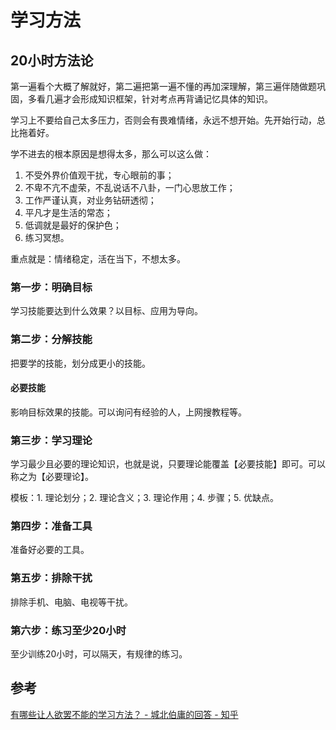 # 学习方法
## 20小时方法论
第一遍看个大概了解就好，第二遍把第一遍不懂的再加深理解，第三遍伴随做题巩固，多看几遍才会形成知识框架，针对考点再背诵记忆具体的知识。

学习上不要给自己太多压力，否则会有畏难情绪，永远不想开始。先开始行动，总比拖着好。

学不进去的根本原因是想得太多，那么可以这么做：
1. 不受外界价值观干扰，专心眼前的事；
2. 不卑不亢不虚荣，不乱说话不八卦，一门心思放工作；
3. 工作严谨认真，对业务钻研透彻；
4. 平凡才是生活的常态；
5. 低调就是最好的保护色；
6. 练习冥想。

重点就是：情绪稳定，活在当下，不想太多。
### 第一步：明确目标
学习技能要达到什么效果？以目标、应用为导向。
### 第二步：分解技能
把要学的技能，划分成更小的技能。
#### 必要技能
影响目标效果的技能。可以询问有经验的人，上网搜教程等。
### 第三步：学习理论
学习最少且必要的理论知识，也就是说，只要理论能覆盖【必要技能】即可。可以称之为【必要理论】。

模板：1. 理论划分；2. 理论含义；3. 理论作用；4. 步骤；5. 优缺点。
### 第四步：准备工具
准备好必要的工具。
### 第五步：排除干扰
排除手机、电脑、电视等干扰。
### 第六步：练习至少20小时
至少训练20小时，可以隔天，有规律的练习。


## 参考
[有哪些让人欲罢不能的学习方法？ - 城北伯庸的回答 - 知乎](https://www.zhihu.com/question/30178891/answer/1221202051)


